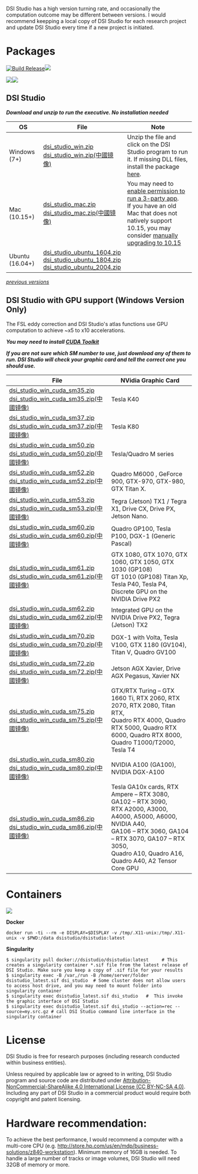 DSI Studio has a high version turning rate, and occasionally the computation outcome may be different between versions. I would recommend  keepping a local copy of DSI Studio for each research project and update DSI Studio every time if a new project is initiated.

# Packages

[![Build Release](https://github.com/frankyeh/DSI-Studio/actions/workflows/build_release.yml/badge.svg)](https://github.com/frankyeh/DSI-Studio/actions/workflows/build_release.yml)<a href="https://github.com/frankyeh/DSI-Studio/commits/master"><img src="https://img.shields.io/github/last-commit/frankyeh/DSI-Studio"></a>

<a href="https://github.com/frankyeh/DSI-Studio/releases"><img src="https://img.shields.io/github/v/release/frankyeh/DSI-Studio"></a><a href="https://github.com/frankyeh/DSI-Studio/releases"><img src="https://img.shields.io/github/downloads/frankyeh/DSI-STUDIO/total?style=social"></a>

## DSI Studio

***Download and unzip to run the executive. No installation needed***

| OS      | File     | Note      |
|------|----------|-------|
|  Windows (7+)  |  [dsi_studio_win.zip](https://github.com/frankyeh/DSI-Studio/releases/download/2021.12.03/dsi_studio_win.zip)<br />[dsi_studio_win.zip(中國镜像)](https://hub.fastgit.xyz/frankyeh/DSI-Studio/releases/download/2021.12.03/dsi_studio_win.zip) |  Unzip the file and click on the DSI Studio program to run it. If missing DLL files, install the package [here](https://aka.ms/vs/17/release/vc_redist.x64.exe). |
|  Mac (10.15+)      |  [dsi_studio_mac.zip](https://github.com/frankyeh/DSI-Studio/releases/download/2021.12.03/dsi_studio_macos-10.15.zip)<br />[dsi_studio_mac.zip(中國镜像)](https://hub.fastgit.xyz/frankyeh/DSI-Studio/releases/download/2021.12.03/dsi_studio_macos-10.15.zip)  | You may need to [enable permission to run a 3-party app](http://mac-how-to.wonderhowto.com/how-to/open-third-party-apps-from-unidentified-developers-mac-os-x-0158095/). <br> If you have an old Mac that does not natively support 10.15, you may consider [manually upgrading to 10.15](http://dosdude1.com/catalina)  |
|  Ubuntu (16.04+)   |  [dsi_studio_ubuntu_1604.zip](https://github.com/frankyeh/DSI-Studio/releases/download/2021.12.03/dsi_studio_ubuntu_1604.zip)<br />[dsi_studio_ubuntu_1804.zip](https://github.com/frankyeh/DSI-Studio/releases/download/2021.12.03/dsi_studio_ubuntu_1804.zip)<br />[dsi_studio_ubuntu_2004.zip](https://github.com/frankyeh/DSI-Studio/releases/download/2021.12.03/dsi_studio_ubuntu_2004.zip) | |

*[previous versions](https://www.dropbox.com/sh/ectib64vhctkl8b/AADBRYp_aPLEuAOdNw393tO-a?dl=0)*



## DSI Studio with GPU support (Windows Version Only)

The FSL eddy correction and DSI Studio's atlas functions use GPU computation to achieve ~x5 to x10 accelerations.

***You may need to install [CUDA Toolkit](https://developer.nvidia.com/cuda-downloads?target_os=Windows&target_arch=x86_64&target_version=10&target_type=exe_network)***

***If you are not sure which SM number to use, just download any of them to run. DSI Studio will check your graphic card and tell the correct one you should use.*** 

| File | NVidia Graphic Card|
|------|--------------------|
|  [dsi_studio_win_cuda_sm35.zip](https://github.com/frankyeh/DSI-Studio/releases/download/2021.12.03/dsi_studio_win_cuda_sm35.zip)<br />[dsi_studio_win_cuda_sm35.zip(中國镜像)](https://hub.fastgit.xyz/frankyeh/DSI-Studio/releases/download/2021.12.03/dsi_studio_win_cuda_sm35.zip) | Tesla K40 |
|  [dsi_studio_win_cuda_sm37.zip](https://github.com/frankyeh/DSI-Studio/releases/download/2021.12.03/dsi_studio_win_cuda_sm37.zip)<br />[dsi_studio_win_cuda_sm37.zip(中國镜像)](https://hub.fastgit.xyz/frankyeh/DSI-Studio/releases/download/2021.12.03/dsi_studio_win_cuda_sm37.zip) | Tesla K80 |
|  [dsi_studio_win_cuda_sm50.zip](https://github.com/frankyeh/DSI-Studio/releases/download/2021.12.03/dsi_studio_win_cuda_sm50.zip)<br />[dsi_studio_win_cuda_sm50.zip(中國镜像)](https://hub.fastgit.xyz/frankyeh/DSI-Studio/releases/download/2021.12.03/dsi_studio_win_cuda_sm50.zip) | Tesla/Quadro M series |
|  [dsi_studio_win_cuda_sm52.zip](https://github.com/frankyeh/DSI-Studio/releases/download/2021.12.03/dsi_studio_win_cuda_sm52.zip)<br />[dsi_studio_win_cuda_sm52.zip(中國镜像)](https://hub.fastgit.xyz/frankyeh/DSI-Studio/releases/download/2021.12.03/dsi_studio_win_cuda_sm52.zip) | Quadro M6000 , GeForce 900, GTX-970, GTX-980, GTX Titan X.  | 
|  [dsi_studio_win_cuda_sm53.zip](https://github.com/frankyeh/DSI-Studio/releases/download/2021.12.03/dsi_studio_win_cuda_sm53.zip)<br />[dsi_studio_win_cuda_sm53.zip(中國镜像)](https://hub.fastgit.xyz/frankyeh/DSI-Studio/releases/download/2021.12.03/dsi_studio_win_cuda_sm53.zip) | Tegra (Jetson) TX1 / Tegra X1, Drive CX, Drive PX, Jetson Nano. |
|  [dsi_studio_win_cuda_sm60.zip](https://github.com/frankyeh/DSI-Studio/releases/download/2021.12.03/dsi_studio_win_cuda_sm60.zip)<br />[dsi_studio_win_cuda_sm60.zip(中國镜像)](https://hub.fastgit.xyz/frankyeh/DSI-Studio/releases/download/2021.12.03/dsi_studio_win_cuda_sm60.zip) | Quadro GP100, Tesla P100, DGX-1 (Generic Pascal) |
|  [dsi_studio_win_cuda_sm61.zip](https://github.com/frankyeh/DSI-Studio/releases/download/2021.12.03/dsi_studio_win_cuda_sm61.zip)<br />[dsi_studio_win_cuda_sm61.zip(中國镜像)](https://hub.fastgit.xyz/frankyeh/DSI-Studio/releases/download/2021.12.03/dsi_studio_win_cuda_sm61.zip) | GTX 1080, GTX 1070, GTX 1060, GTX 1050, GTX 1030 (GP108) <br> GT 1010 (GP108) Titan Xp, Tesla P40, Tesla P4, Discrete GPU on the NVIDIA Drive PX2 |
|  [dsi_studio_win_cuda_sm62.zip](https://github.com/frankyeh/DSI-Studio/releases/download/2021.12.03/dsi_studio_win_cuda_sm62.zip)<br />[dsi_studio_win_cuda_sm62.zip(中國镜像)](https://hub.fastgit.xyz/frankyeh/DSI-Studio/releases/download/2021.12.03/dsi_studio_win_cuda_sm62.zip) | Integrated GPU on the NVIDIA Drive PX2, Tegra (Jetson) TX2 | 
|  [dsi_studio_win_cuda_sm70.zip](https://github.com/frankyeh/DSI-Studio/releases/download/2021.12.03/dsi_studio_win_cuda_sm70.zip)<br />[dsi_studio_win_cuda_sm70.zip(中國镜像)](https://hub.fastgit.xyz/frankyeh/DSI-Studio/releases/download/2021.12.03/dsi_studio_win_cuda_sm70.zip) | DGX-1 with Volta, Tesla V100, GTX 1180 (GV104), Titan V, Quadro GV100 |
|  [dsi_studio_win_cuda_sm72.zip](https://github.com/frankyeh/DSI-Studio/releases/download/2021.12.03/dsi_studio_win_cuda_sm72.zip)<br />[dsi_studio_win_cuda_sm72.zip(中國镜像)](https://hub.fastgit.xyz/frankyeh/DSI-Studio/releases/download/2021.12.03/dsi_studio_win_cuda_sm72.zip) | Jetson AGX Xavier, Drive AGX Pegasus, Xavier NX |
|  [dsi_studio_win_cuda_sm75.zip](https://github.com/frankyeh/DSI-Studio/releases/download/2021.12.03/dsi_studio_win_cuda_sm75.zip)<br />[dsi_studio_win_cuda_sm75.zip(中國镜像)](https://hub.fastgit.xyz/frankyeh/DSI-Studio/releases/download/2021.12.03/dsi_studio_win_cuda_sm75.zip) | GTX/RTX Turing – GTX 1660 Ti, RTX 2060, RTX 2070, RTX 2080, Titan RTX, <br> Quadro RTX 4000, Quadro RTX 5000, Quadro RTX 6000, Quadro RTX 8000, Quadro T1000/T2000, Tesla T4 |
|  [dsi_studio_win_cuda_sm80.zip](https://github.com/frankyeh/DSI-Studio/releases/download/2021.12.03/dsi_studio_win_cuda_sm80.zip)<br />[dsi_studio_win_cuda_sm80.zip(中國镜像)](https://hub.fastgit.xyz/frankyeh/DSI-Studio/releases/download/2021.12.03/dsi_studio_win_cuda_sm80.zip) | NVIDIA A100 (GA100), NVIDIA DGX-A100 |
|  [dsi_studio_win_cuda_sm86.zip](https://github.com/frankyeh/DSI-Studio/releases/download/2021.12.03/dsi_studio_win_cuda_sm86.zip)<br />[dsi_studio_win_cuda_sm86.zip(中國镜像)](https://hub.fastgit.xyz/frankyeh/DSI-Studio/releases/download/2021.12.03/dsi_studio_win_cuda_sm86.zip) | Tesla GA10x cards, RTX Ampere – RTX 3080, GA102 – RTX 3090,<br> RTX A2000, A3000, A4000, A5000, A6000, NVIDIA A40,<br> GA106 – RTX 3060, GA104 – RTX 3070, GA107 – RTX 3050, <br> Quadro A10, Quadro A16, Quadro A40, A2 Tensor Core GPU |

# Containers

<a href="https://hub.docker.com/repository/docker/dsistudio/dsistudio"><img src="https://img.shields.io/docker/cloud/build/dsistudio/dsistudio"></a>

**Docker**

```
docker run -ti --rm -e DISPLAY=$DISPLAY -v /tmp/.X11-unix:/tmp/.X11-unix -v $PWD:/data dsistudio/dsistudio:latest
```

**Singularity**
     
```
$ singularity pull docker://dsistudio/dsistudio:latest     # This creates a singularity container *.sif file from the latest release of DSI Studio. Make sure you keep a copy of .sif file for your results
$ singularity exec -B /var,/run -B /home/server/folder dsistudio_latest.sif dsi_studio  # Some cluster does not allow users to access host drive, and you may need to mount folder into singularity container
$ singularity exec dsistudio_latest.sif dsi_studio   #  This invoke the graphic interface of DSI Studio 
$ singularity exec dsistudio_latest.sif dsi_studio --action=rec --source=my.src.gz # call DSI Studio command line interface in the singularity container  
```

# License

DSI Studio is free for research purposes (including research conducted within business entities). 

Unless required by applicable law or agreed to in writing, DSI Studio program and source code are distributed under [Attribution-NonCommercial-ShareAlike 4.0 International License (CC BY-NC-SA 4.0)](https://creativecommons.org/licenses/by-nc-sa/4.0/legalcode). Including any part of DSI Studio in a commercial product would require both copyright and patent licensing.

# Hardware recommendation:

To achieve the best performance, I would recommend a computer with a multi-core CPU (e.g. http://store.hp.com/us/en/mdp/business-solutions/z840-workstation). Minimum memory of 16GB is needed. To handle a large number of tracks or image volumes, DSI Studio will need 32GB of memory or more. 


